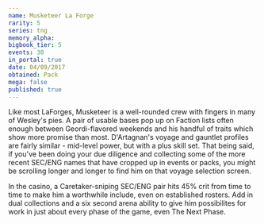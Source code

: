 ```yaml
---
name: Musketeer La Forge
rarity: 5
series: tng
memory_alpha:
bigbook_tier: 5
events: 30
in_portal: true
date: 04/09/2017
obtained: Pack
mega: false
published: true
---
```


Like most LaForges, Musketeer is a well-rounded crew with fingers in many of Wesley's pies. A pair of usable bases pop up on Faction lists often enough between Geordi-flavored weekends and his handful of traits which show more promise than most. D'Artagnan's voyage and gauntlet profiles are fairly similar - mid-level power, but with a plus skill set. That being said, if you've been doing your due diligence and collecting some of the more recent SEC/ENG names that have cropped up in events or packs, you might be scrolling longer and longer to find him on that voyage selection screen.

In the casino, a Caretaker-sniping SEC/ENG pair hits 45% crit from time to time to make him a worthwhile include, even on established rosters. Add in dual collections and a six second arena ability to give him possibilites for work in just about every phase of the game, even The Next Phase.
